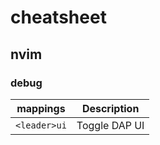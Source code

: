 # cheatsheet

## nvim

### debug

| mappings     | Description   |
|--------------|---------------|
| `<leader>ui` | Toggle DAP UI |
